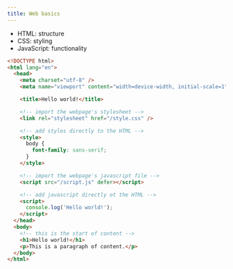 ```yaml
---
title: Web basics
---
```


<div class="flex gap">
  <div class="flex-1">

- HTML: structure
- CSS: styling
- JavaScript: functionality

</div>

<div class="flex-1">

```html
<!DOCTYPE html>
<html lang="en">
  <head>
    <meta charset="utf-8" />
    <meta name="viewport" content="width=device-width, initial-scale=1" />

    <title>Hello world!</title>

    <!-- import the webpage's stylesheet -->
    <link rel="stylesheet" href="/style.css" />

    <!-- add styles directly to the HTML -->
    <style>
      body {
        font-family: sans-serif;
      }
    </style>

    <!-- import the webpage's javascript file -->
    <script src="/script.js" defer></script>

    <!-- add javascript directly ot the HTML -->
    <script>
      console.log('Hello world!');
    </script>
  </head>
  <body>
    <!-- this is the start of content -->
    <h1>Hello world!</h1>
    <p>This is a paragraph of content.</p>
  </body>
</html>
```

</div>
</div>

